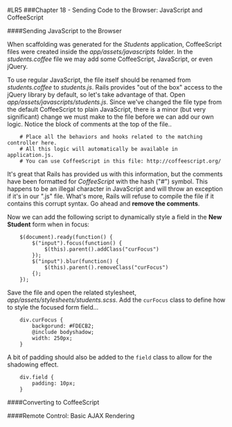 #LR5
###Chapter 18 - Sending Code to the Browser: JavaScript and CoffeeScript

####Sending JavaScript to the Browser

When scaffolding was generated for the *Students* application, CoffeeScript files were created inside the *app/assets/javascripts* folder. In the *students.coffee* file we may add some CoffeeScript, JavaScript, or even jQuery. 

To use regular JavaScript, the file itself should be renamed from *students.coffee* to *students.js*. Rails provides "out of the box" access to the jQuery library by default, so let's take advantage of that. Open *app/assets/javascripts/students.js*. Since we've changed the file type from the default CoffeeScript to plain JavaScript, there is a minor (but very significant) change we must make to the file before we can add our own logic. Notice the block of comments at the top of the file..

		# Place all the behaviors and hooks related to the matching controller here.
		# All this logic will automatically be available in application.js.
		# You can use CoffeeScript in this file: http://coffeescript.org/

It's great that Rails has provided us with this information, but the comments have been formatted for *CoffeeScript* with the hash ("#") symbol. This happens to be an illegal character in JavaScript and will throw an exception if it's in our ".js" file. What's more, Rails will refuse to compile the file if it contains this corrupt syntax. Go ahead and **remove the comments**.

Now we can add the following script to dynamically style a field in the **New Student** form when in focus:

		$(document).ready(function() {
			$("input").focus(function() {
				$(this).parent().addClass("curFocus")
			});
			$("input").blur(function() {
				$(this).parent().removeClass("curFocus")
			{);
		});

Save the file and open the related stylesheet, *app/assets/stylesheets/students.scss*. Add the `curFocus` class to define how to style the focused form field...

		div.curFocus {
			backgorund: #FDECB2;
			@include bodyshadow;
			width: 250px;
		}

A bit of padding should also be added to the `field` class to allow for the shadowing effect.

		div.field {
			padding: 10px;
		}

####Converting to CoffeeScript



####Remote Control: Basic AJAX Rendering


